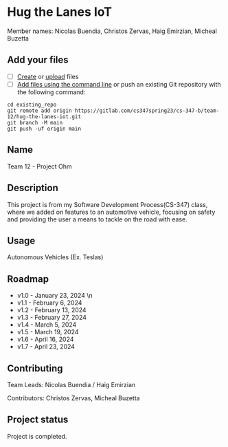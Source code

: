 # Hug the Lanes IoT
Member names: Nicolas Buendia, Christos Zervas, Haig Emirzian, Micheal Buzetta

## Add your files

- [ ] [Create](https://docs.gitlab.com/ee/user/project/repository/web_editor.html#create-a-file) or [upload](https://docs.gitlab.com/ee/user/project/repository/web_editor.html#upload-a-file) files
- [ ] [Add files using the command line](https://docs.gitlab.com/ee/gitlab-basics/add-file.html#add-a-file-using-the-command-line) or push an existing Git repository with the following command:

```
cd existing_repo
git remote add origin https://gitlab.com/cs347spring23/cs-347-b/team-12/hug-the-lanes-iot.git
git branch -M main
git push -uf origin main
```

## Name
Team 12 - Project Ohm


## Description
This project is from my Software Development Process(CS-347) class, where we added on features to an automotive vehicle, focusing on safety and providing the user a means to tackle on the road with ease.


## Usage
Autonomous Vehicles (Ex. Teslas)


## Roadmap

- v1.0 - January 23, 2024 \n
- v1.1 - February 6, 2024
- v1.2 - February 13, 2024
- v1.3 - February 27, 2024
- v1.4 - March 5, 2024
- v1.5 - March 19, 2024
- v1.6 - April 16, 2024
- v1.7 - April 23, 2024


## Contributing

Team Leads: Nicolas Buendia / Haig Emirzian

Contributors: Christos Zervas, Micheal Buzetta


## Project status
Project is completed. 

